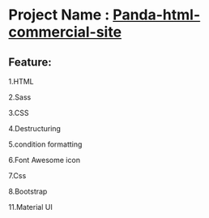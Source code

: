 # Project Name : [Panda-html-commercial-site](https://mosharof-hossen.github.io/panda-site-bootstrap-P-4.2/)

## Feature: 

1.HTML

2.Sass

3.CSS

4.Destructuring

5.condition formatting

6.Font Awesome icon

7.Css

8.Bootstrap

11.Material UI
